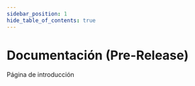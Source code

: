 ```yaml
---
sidebar_position: 1
hide_table_of_contents: true
---
```


# Documentación (Pre-Release)

Página de introducción